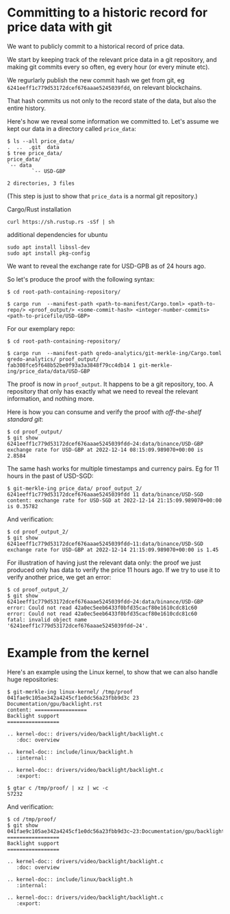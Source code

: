 # Committing to a historic record for price data with git

We want to publicly commit to a historical record of price data.

We start by keeping track of the relevant price data in a git repository, and making git commits every so often, eg every hour (or every minute etc).

We regurlarly publish the new commit hash we get from git, eg `6241eeff1c779d53172dcef676aaae5245039fdd`, on relevant blockchains.

That hash commits us not only to the record state of the data, but also the entire history.

Here's how we reveal some information we committed to.  Let's assume we kept our data in a directory called `price_data`:

```
$ ls --all price_data/
.  ..  .git  data
$ tree price_data/
price_data/
`-- data
        `-- USD-GBP

2 directories, 3 files
```

(This step is just to show that `price_data` is a normal git repository.)

Cargo/Rust installation

```
curl https://sh.rustup.rs -sSf | sh

```

additional dependencies for ubuntu

```
sudo apt install libssl-dev
sudo apt install pkg-config

```

We want to reveal the exchange rate for USD-GPB as of 24 hours ago.

So let's produce the proof with the following syntax:

```
$ cd root-path-containing-repository/

$ cargo run  --manifest-path <path-to-manifest/Cargo.toml> <path-to-repo/> <proof_output/> <some-commit-hash> <integer-number-commits> <path-to-pricefile/USD-GBP>
```
For our exemplary repo:

```
$ cd root-path-containing-repository/

$ cargo run  --manifest-path qredo-analytics/git-merkle-ing/Cargo.toml qredo-analytics/ proof_output/ fab308fce5f648b52be0f93a3a3848f79cc4db14 1 git-merkle-ing/price_data/data/USD-GBP
```

The proof is now in `proof_output`.  It happens to be a git repository, too.  A repository that only has exactly what we need to reveal the relevant information, and nothing more.

Here is how you can consume and verify the proof with *off-the-shelf standard git*:

```
$ cd proof_output/
$ git show 6241eeff1c779d53172dcef676aaae5245039fdd~24:data/binance/USD-GBP
exchange rate for USD-GBP at 2022-12-14 08:15:09.989070+00:00 is 2.8584
```

The same hash works for multiple timestamps and currency pairs.  Eg for 11 hours in the past of USD-SGD:
```
$ git-merkle-ing price_data/ proof_output_2/ 6241eeff1c779d53172dcef676aaae5245039fdd 11 data/binance/USD-SGD
content: exchange rate for USD-SGD at 2022-12-14 21:15:09.989070+00:00 is 0.35782
```

And verification:
```
$ cd proof_output_2/
$ git show 6241eeff1c779d53172dcef676aaae5245039fdd~11:data/binance/USD-SGD
exchange rate for USD-GBP at 2022-12-14 21:15:09.989070+00:00 is 1.45
```

For illustration of having just the relevant data only: the proof we just produced only has data to verify the price 11 hours ago.  If we try to use it to verify another price, we get an error:

```
$ cd proof_output_2/
$ git show 6241eeff1c779d53172dcef676aaae5245039fdd~24:data/binance/USD-GBP
error: Could not read 42a0ec5eeb6433f0bfd35cacf80e1610cdc81c60
error: Could not read 42a0ec5eeb6433f0bfd35cacf80e1610cdc81c60
fatal: invalid object name '6241eeff1c779d53172dcef676aaae5245039fdd~24'.
```

# Example from the kernel

Here's an example using the Linux kernel, to show that we can also handle huge repositories:

```
$ git-merkle-ing linux-kernel/ /tmp/proof 041fae9c105ae342a4245cf1e0dc56a23fbb9d3c 23 Documentation/gpu/backlight.rst
content: =================
Backlight support
=================

.. kernel-doc:: drivers/video/backlight/backlight.c
   :doc: overview

.. kernel-doc:: include/linux/backlight.h
   :internal:

.. kernel-doc:: drivers/video/backlight/backlight.c
   :export:
```

```
$ gtar c /tmp/proof/ | xz | wc -c
57232
```
And verification:

```
$ cd /tmp/proof/
$ git show 041fae9c105ae342a4245cf1e0dc56a23fbb9d3c~23:Documentation/gpu/backlight.rst
=================
Backlight support
=================

.. kernel-doc:: drivers/video/backlight/backlight.c
   :doc: overview

.. kernel-doc:: include/linux/backlight.h
   :internal:

.. kernel-doc:: drivers/video/backlight/backlight.c
   :export:
```
